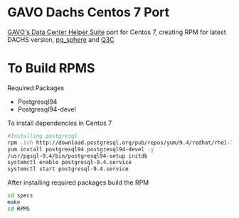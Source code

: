 # GAVO Dachs Centos 7 Port
[GAVO's Data Center Helper Suite](http://soft.g-vo.org/dachs) port for Centos 7, creating RPM for latest DACHS version, [pg_sphere](https://github.com/akorotkov/pgsphere) and [Q3C](https://github.com/segasai/q3c)

# To Build RPMS
Required Packages
* Postgresql94
* Postgresql94-devel

To install dependencies in Centos 7

```bash
#Installing postgresql
rpm -ivh http://download.postgresql.org/pub/repos/yum/9.4/redhat/rhel-7-x86_64/pgdg-centos94-9.4-3.noarch.rpm
yum install postgresql94 postgresql94-devel -y
/usr/pgsql-9.4/bin/postgresql94-setup initdb
systemctl enable postgresql-9.4.service
systemctl start postgresql-9.4.service
```

After installing required packages build the RPM

```bash
cd specs
make
cd RPMS
```
